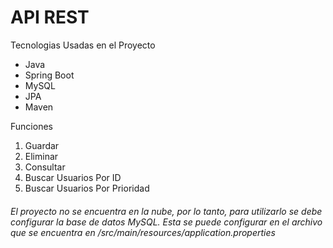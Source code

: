 # API REST 

Tecnologias Usadas en el Proyecto

                
+ Java
+ Spring Boot
+ MySQL
+ JPA
+ Maven
                


Funciones 

                
1. Guardar 
2. Eliminar 
3. Consultar 
4. Buscar Usuarios Por ID
5. Buscar Usuarios Por Prioridad


###### El proyecto no se encuentra en la nube, por lo tanto, para utilizarlo se debe configurar la base de datos MySQL. Esta se puede configurar en el archivo que se encuentra en /src/main/resources/application.properties
                
